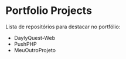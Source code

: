# Portfolio Projects

Lista de repositórios para destacar no portfólio:

- DaylyQuest-Web
- PushPHP
- MeuOutroProjeto
